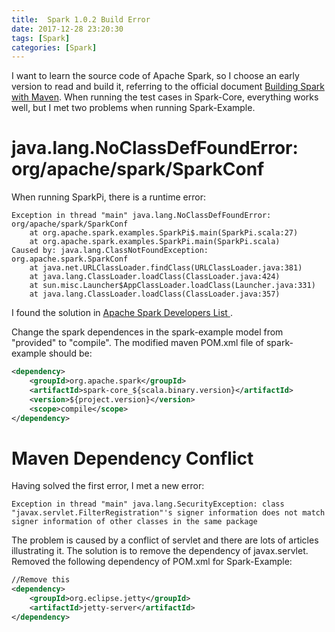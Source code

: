 ```yaml
---
title:  Spark 1.0.2 Build Error
date: 2017-12-28 23:20:30
tags: [Spark]
categories: [Spark]
---
```


I want to learn the source code of Apache Spark, so I choose an early version to read and build it, referring to the official document [Building Spark with Maven](https://spark.apache.org/docs/1.0.2/building-with-maven.html). When running the test cases in Spark-Core, everything works well, but I met two problems when running Spark-Example.

# java.lang.NoClassDefFoundError: org/apache/spark/SparkConf
When running SparkPi, there is a runtime error:
```
Exception in thread "main" java.lang.NoClassDefFoundError: org/apache/spark/SparkConf
    at org.apache.spark.examples.SparkPi$.main(SparkPi.scala:27)
    at org.apache.spark.examples.SparkPi.main(SparkPi.scala)
Caused by: java.lang.ClassNotFoundException: org.apache.spark.SparkConf
    at java.net.URLClassLoader.findClass(URLClassLoader.java:381)
    at java.lang.ClassLoader.loadClass(ClassLoader.java:424)
    at sun.misc.Launcher$AppClassLoader.loadClass(Launcher.java:331)
    at java.lang.ClassLoader.loadClass(ClassLoader.java:357)
```

I found the solution in [Apache Spark Developers List
](http://apache-spark-developers-list.1001551.n3.nabble.com/IntelliJ-Runtime-error-td11383.html).

Change the spark dependences in the spark-example model from "provided" to "compile". The modified maven POM.xml file of spark-example should be:
```xml
<dependency>
    <groupId>org.apache.spark</groupId>
    <artifactId>spark-core_${scala.binary.version}</artifactId>
    <version>${project.version}</version>
    <scope>compile</scope>
</dependency>
```


# Maven Dependency Conflict

Having solved the first error, I met a new error:
```
Exception in thread "main" java.lang.SecurityException: class "javax.servlet.FilterRegistration"'s signer information does not match signer information of other classes in the same package
```

The problem is caused by a conflict of servlet and there are lots of articles illustrating it. The solution is to remove the dependency of javax.servlet. Removed the following dependency of POM.xml for Spark-Example:
```xml
//Remove this 
<dependency>
    <groupId>org.eclipse.jetty</groupId>
    <artifactId>jetty-server</artifactId>
</dependency>
```